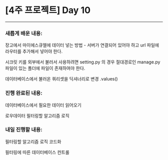 # [4주 프로젝트] Day 10

---

### 새롭게 배운 내용:

장고에서 마이에스큐엘에 데이터 넣는 방법 - 서버가 연결되어 있어야 하고 url 파일에 라우터를 추가해서 넣어야 한다.

시크릿 키를 외부에서 불러서 사용하려면 setting.py 의 경우 절대경로인 manage.py 파일이 있는 폴더에 파일이 존재하여야 한다.

데이터베이스에서 불러온 쿼리셋을 딕셔너리로 변경 .values()

### 진행 완료된 내용:

데이터베이스에서 필요한 데이터 읽어오기

로우데이터 필터링할 알고리즘 로직

### 내일 진행할 내용:

필터링할 알고리즘 로직 코드화

필터링에 따른 데이터베이스 컨트롤